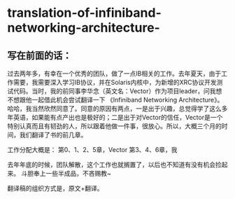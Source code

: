 # translation-of-infiniband-networking-architecture-

## 写在前面的话：
过去两年多，有幸在一个优秀的团队，做了一点IB相关的工作。去年夏天，由于工作需要，我需要深入学习IB协议，并在Solaris内核中，为新增的XRC协议开发测试代码。当时，我的前同事李华念（英文名：Vector）作为项目leader，问我想不想跟他一起借此机会尝试翻译一下 《Infiniband Networking Architecture》。哈哈，我当然欣然同意了。同意的原因有两点，一是出于兴趣，总觉得学了这么多年英语，如果能有点产出也是极好的；二是出于对Vector的信任，Vector是一个特别认真而且有韧劲的人，所以跟着他做一件事，很放心。所以，大概三个月的时间，我们翻译了书的前几章。

工作分配大概是：
第0、1、2、5章，Vector
第3、4、6章，我

去年年底的时候，团队解散，这个工作也就搁置了，以后也不知道有没有机会捡起来。
斗胆奉上一些半成品，不吝赐教~

翻译稿的组织方式是，原文+翻译。
